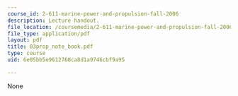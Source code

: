 ```yaml
---
course_id: 2-611-marine-power-and-propulsion-fall-2006
description: Lecture handout.
file_location: /coursemedia/2-611-marine-power-and-propulsion-fall-2006/6e05bb5e9612760ca8d1a9746cbf9a95_03prop_note_book.pdf
file_type: application/pdf
layout: pdf
title: 03prop_note_book.pdf
type: course
uid: 6e05bb5e9612760ca8d1a9746cbf9a95

---
```

None